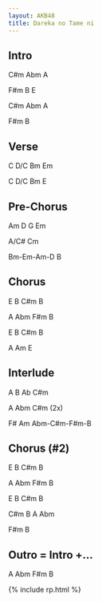```yaml
---
layout: AKB48
title: Dareka no Tame ni
---
```

## Intro 
C#m Abm A 

F#m B E 

C#m Abm A 

F#m B 

## Verse 
C D/C Bm Em 

C D/C Bm E 

## Pre-Chorus 
Am D G Em 

A/C# Cm 

Bm-Em-Am-D B 

## Chorus 
E B C#m B 

A Abm F#m B 

E B C#m B 

A Am E 

## Interlude 
A B Ab C#m 

A Abm C#m (2x) 

F# Am Abm-C#m-F#m-B 

## Chorus (#2)
E B C#m B 

A Abm F#m B 

E B C#m B 

C#m B A Abm 

F#m B 

## Outro = Intro +… 

A Abm F#m B 

{% include rp.html %}
